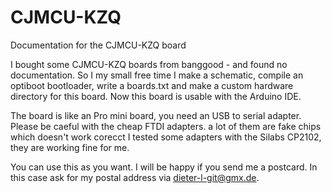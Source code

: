# CJMCU-KZQ
Documentation for the CJMCU-KZQ board 

I bought some CJMCU-KZQ boards from banggood - and found no documentation.
So I my small free time I make a schematic, compile an optiboot bootloader,
write a boards.txt and make a custom hardware directory for this board.
Now this board is usable with the Arduino IDE.

The board is like an Pro mini board, you need an 
USB to serial adapter.
Please be caeful with the cheap FTDI adapters.
a lot of them are fake chips which doesn't work corecct
I tested some adapters with the Silabs CP2102,
they are working fine for me.

You can use this as you want.
I will be happy if you send me a postcard.
In this case ask for my postal address 
via dieter-l-git@gmx.de.
 

